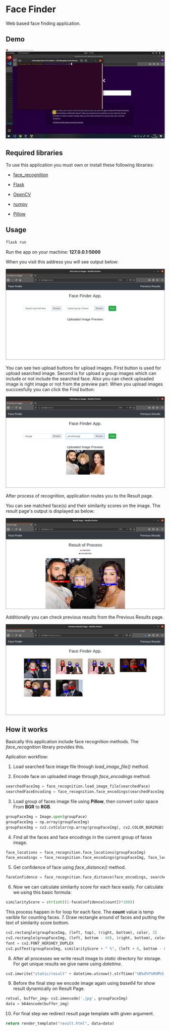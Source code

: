 # Face Finder

Web based face finding application.

## Demo

![Demo](outputs/demo.gif)

## Required libraries

To use this application you must own or install these following libraries: 

- [face_recognition](https://github.com/ageitgey/face_recognition)

- [Flask](https://pypi.org/project/Flask/)

- [OpenCV](https://pypi.org/project/Flask/)

- [numpy](https://pypi.org/project/numpy/)

- [Pillow](https://pypi.org/project/Pillow/)


## Usage

```bash
flask run
```
Run the app on your machine: **127.0.0.1:5000**

When you visit this address you will see output below:

![MainPage](outputs/1.png)

You can see two upload buttons for upload images. First button is used for upload searched image. Second is for upload a group images which can include or not include the searched face. Also you can check uploaded image is right image or not from the preview part. When you upload images succcesfully you can click the Find button:


![UploadedImages](outputs/2.png)

After process of recognition, application routes you to the Result page. 


You can see matched face(s) and their similarity scores on the image. The result page's output is displayed as below: 

![Results](outputs/3.png)

Additionally you can check previous results from the Previous Results page. 

![PreviousResults](outputs/4.png)


## How it works

Basically this application include face recognition methods. The _face_recognition_ library provides this.

Aplication workflow:

1. Load searched face image file through _load_image_file()_ method.

2. Encode face on uploaded image through _face_encodings_ method.
```python 
searchedFaceImg = face_recognition.load_image_file(searchedFace)
searchedFaceEncoding = face_recognition.face_encodings(searchedFaceImg)[0]
```
3. Load group of faces image file using  **Pillow**, then convert color space From **BGR** to **RGB**.
```python
groupFaceImg = Image.open(groupFace)
groupFaceImg = np.array(groupFaceImg)
groupFaceImg = cv2.cvtColor(np.array(groupFaceImg), cv2.COLOR_BGR2RGB)
```
4. Find all the faces and face encodings in the current group of faces image.
```python
face_locations = face_recognition.face_locations(groupFaceImg)
face_encodings = face_recognition.face_encodings(groupFaceImg, face_locations)
```
5. Get confidence of face using _face_distance()_ method.
```python
faceConfidence = face_recognition.face_distance(face_encodings, searchedFaceEncoding)    
```
6. Now we can calculate similarity score for each face easily. For calculate we using this basic formula:
```python
similarityScore = str(int((1-faceConfidence[count])*100))
```
This process happen in for loop for each face. The **count** value is temp varible for counting faces.
7. Draw rectangle around of faces and putting the text of similarity score bottom.
```python
cv2.rectangle(groupFaceImg, (left, top), (right, bottom), color, 3)
cv2.rectangle(groupFaceImg, (left, bottom - 40), (right, bottom), color, cv2.FILLED)
font = cv2.FONT_HERSHEY_DUPLEX
cv2.putText(groupFaceImg, similarityScore + " %", (left + 6, bottom - 6), font, 0.7, (255, 255, 255), 1)
```
8. After all processes we write result image to _static_ directory for storage. For get unique results we give name using _datetime_.
```python
cv2.imwrite("static/result" + datetime.utcnow().strftime('%B%d%Y%H%M%S') +".jpg", groupFaceImg)
```
9. Before the final step we encode image again using _base64_ for show result dynamically on Result Page.
```python
retval, buffer_img= cv2.imencode('.jpg', groupFaceImg)
data = b64encode(buffer_img)
```
10. For final step we redirect result page template with given argument.
```python
return render_template("result.html", data=data)
```
